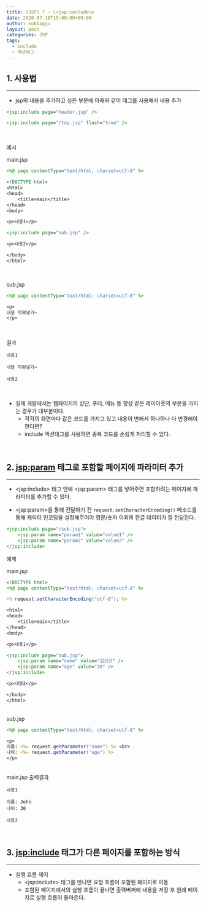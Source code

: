 ```yaml
---
title: (JSP) 7 - \<jsp:include\>
date: 2020-07-18T15:00:00+09:00
author: nobbaggu
layout: post
categories: JSP
tags:
  - include
  - 액션태그
---
```


## 1. 사용법 ##
----

+ jsp의 내용을 추가하고 싶은 부분에 아래와 같이 태그를 사용해서 내용 추가

~~~ jsp
<jsp:include page="header.jsp" />
~~~

~~~ jsp
<jsp:include page="/top.jsp" flush="true" />
~~~

<br>

예시

main.jsp

~~~ jsp
<%@ page contentType="text/html; charset=utf-8" %>

<!DOCTYPE html>
<html>
<head>
	<title>main</title>
</head>
<body>

<p>내용1</p>

<jsp:include page="sub.jsp" />

<p>내용2</p>

</body>
</html>
~~~

<br>

sub.jsp

~~~ jsp
<%@ page contentType="text/html; charset=utf-8" %>

<p>
내용 끼워넣기~
</p>
~~~

<br>

결과

~~~ text
내용1

내용 끼워넣기~

내용2
~~~

<br>

+ 실제 개발에서는 웹페이지의 상단, 푸터, 메뉴 등 항상 같은 레이아웃의 부분을 가지는 경우가 대부분이다.
	+ 각각의 화면마다 같은 코드를 가지고 있고 내용이 변해서 하나하나 다 변경해야 한다면?
	+ include 액션태그를 사용하면 중복 코드를 손쉽게 처리할 수 있다.

<br>

## 2. <jsp:param> 태그로 포함할 페이지에 파라미터 추가 ##
----

+ \<jsp:include\> 태그 안에 \<jsp:param\> 태그를 넣어주면 포함하려는 페이지에 파라미터를 추가할 수 있다.

+ \<jsp:param\>을 통해 전달하기 전 `request.setCharacterEncoding()` 메소드를 통해 캐릭터 인코딩을 설정해주어야 영문/숫자 이외의 한글 데이터가 잘 전달된다.

~~~ jsp
<jsp:include page="/sub.jsp">
	<jsp:param name="param1" value="value1" />
	<jsp:param name="param2" value="value2" />
</jsp:include>
~~~

예제

main.jsp

~~~ jsp
<!DOCTYPE html>
<%@ page contentType="text/html; charset=utf-8" %>

<% request.setCharacterEncoding("utf-8"); %>

<html>
<head>
	<title>main</title>
</head>
<body>

<p>내용1</p>

<jsp:include page="sub.jsp">
	<jsp:param name="name" value="김삿갓" />
	<jsp:param name="age" value="30" />
</jsp:include>

<p>내용2</p>

</body>
</html>
~~~

<br>
sub.jsp

~~~ jsp
<%@ page contentType="text/html; charset=utf-8" %>

<p>
이름: <%= request.getParameter("name") %> <br>
나이: <%= request.getParameter("age") %>
</p>
~~~

<br>
main.jsp 출력결과

~~~ text
내용1

이름: John
나이: 30

내용2
~~~

<br>

## 3. <jsp:include> 태그가 다른 페이지를 포함하는 방식 ##
----

+ 실행 흐름 제어
	+ \<jsp:include\> 태그를 만나면 요청 흐름이 포함된 페이지로 이동
	+ 포함된 페이지에서의 실행 흐름이 끝나면 출력버퍼에 내용을 저장 후 원래 페이지로 실행 흐름이 돌아온다.
	